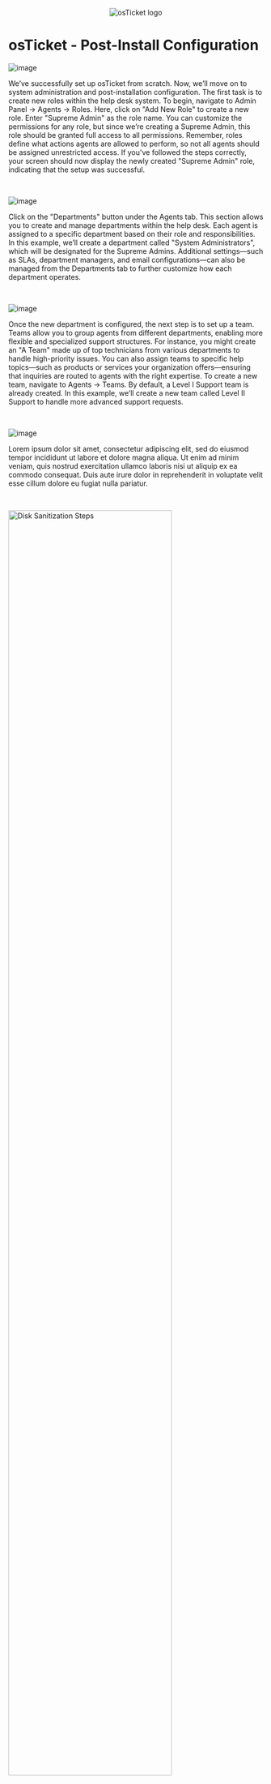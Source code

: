 <p align="center">
<img src="https://i.imgur.com/Clzj7Xs.png" alt="osTicket logo"/>
</p>

<h1>osTicket - Post-Install Configuration</h1>


<p>
  
![image](https://github.com/user-attachments/assets/ad7d0dd6-6ef3-492c-8435-93e6dada261f)
</p>
<p>
We’ve successfully set up osTicket from scratch. Now, we’ll move on to system administration and post-installation configuration. The first task is to create new roles within the help desk system.
To begin, navigate to Admin Panel → Agents → Roles. Here, click on "Add New Role" to create a new role. Enter "Supreme Admin" as the role name. You can customize the permissions for any role, but since we’re creating a Supreme Admin, this role should be granted full access to all permissions.
Remember, roles define what actions agents are allowed to perform, so not all agents should be assigned unrestricted access.
If you've followed the steps correctly, your screen should now display the newly created "Supreme Admin" role, indicating that the setup was successful.
</p>
<br />

<p>
  
![image](https://github.com/user-attachments/assets/1e6ed665-f5ca-4185-966e-58e56fa8c042)
</p>
<p>
Click on the "Departments" button under the Agents tab. This section allows you to create and manage departments within the help desk. Each agent is assigned to a specific department based on their role and responsibilities.
In this example, we’ll create a department called "System Administrators", which will be designated for the Supreme Admins.
Additional settings—such as SLAs, department managers, and email configurations—can also be managed from the Departments tab to further customize how each department operates.
</p>
<br />

<p>
  
![image](https://github.com/user-attachments/assets/26c8a759-0b4e-4662-af78-902b70bda839)
</p>
<p>
Once the new department is configured, the next step is to set up a team. Teams allow you to group agents from different departments, enabling more flexible and specialized support structures. For instance, you might create an "A Team" made up of top technicians from various departments to handle high-priority issues.
You can also assign teams to specific help topics—such as products or services your organization offers—ensuring that inquiries are routed to agents with the right expertise.
To create a new team, navigate to Agents → Teams. By default, a Level I Support team is already created. In this example, we’ll create a new team called Level II Support to handle more advanced support requests.
</p>
<br />

<p>
  
![image](https://github.com/user-attachments/assets/2bcb37f3-077f-4a84-8d47-4a9c7380db94)
</p>
<p>
Lorem ipsum dolor sit amet, consectetur adipiscing elit, sed do eiusmod tempor incididunt ut labore et dolore magna aliqua. Ut enim ad minim veniam, quis nostrud exercitation ullamco laboris nisi ut aliquip ex ea commodo consequat. Duis aute irure dolor in reprehenderit in voluptate velit esse cillum dolore eu fugiat nulla pariatur.
</p>
<br />

<p>
<img src="https://i.imgur.com/DJmEXEB.png" height="80%" width="80%" alt="Disk Sanitization Steps"/>
</p>
<p>
Lorem ipsum dolor sit amet, consectetur adipiscing elit, sed do eiusmod tempor incididunt ut labore et dolore magna aliqua. Ut enim ad minim veniam, quis nostrud exercitation ullamco laboris nisi ut aliquip ex ea commodo consequat. Duis aute irure dolor in reprehenderit in voluptate velit esse cillum dolore eu fugiat nulla pariatur.
</p>
<br />

<p>
<img src="https://i.imgur.com/DJmEXEB.png" height="80%" width="80%" alt="Disk Sanitization Steps"/>
</p>
<p>
Lorem ipsum dolor sit amet, consectetur adipiscing elit, sed do eiusmod tempor incididunt ut labore et dolore magna aliqua. Ut enim ad minim veniam, quis nostrud exercitation ullamco laboris nisi ut aliquip ex ea commodo consequat. Duis aute irure dolor in reprehenderit in voluptate velit esse cillum dolore eu fugiat nulla pariatur.
</p>
<br />
